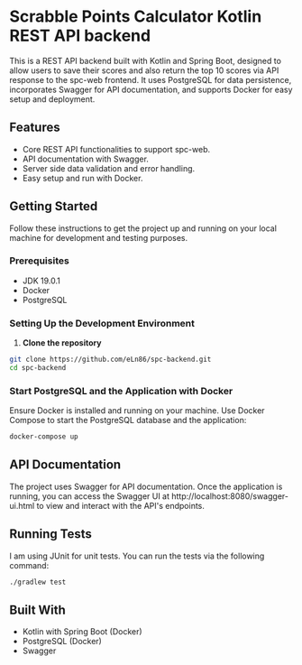 # Scrabble Points Calculator Kotlin REST API backend

This is a REST API backend built with Kotlin and Spring Boot, designed to allow users to save their scores and also
return the top 10 scores via API response to the spc-web frontend.
It uses PostgreSQL for data persistence, incorporates Swagger for API documentation, and supports Docker for easy setup
and deployment.

## Features

- Core REST API functionalities to support spc-web.
- API documentation with Swagger.
- Server side data validation and error handling.
- Easy setup and run with Docker.

## Getting Started

Follow these instructions to get the project up and running on your local machine for development and testing purposes.

### Prerequisites

- JDK 19.0.1
- Docker
- PostgreSQL

### Setting Up the Development Environment

1. **Clone the repository**

```bash
git clone https://github.com/eLn86/spc-backend.git
cd spc-backend
```

### Start PostgreSQL and the Application with Docker

Ensure Docker is installed and running on your machine. Use Docker Compose to start the PostgreSQL database and the
application:

```bash
docker-compose up
```

## API Documentation

The project uses Swagger for API documentation. Once the application is running, you can access the Swagger UI
at http://localhost:8080/swagger-ui.html to view and interact with the API's endpoints.

## Running Tests

I am using JUnit for unit tests. You can run the tests via the following command:

```bash
./gradlew test
```

## Built With

- Kotlin with Spring Boot (Docker)
- PostgreSQL (Docker)
- Swagger